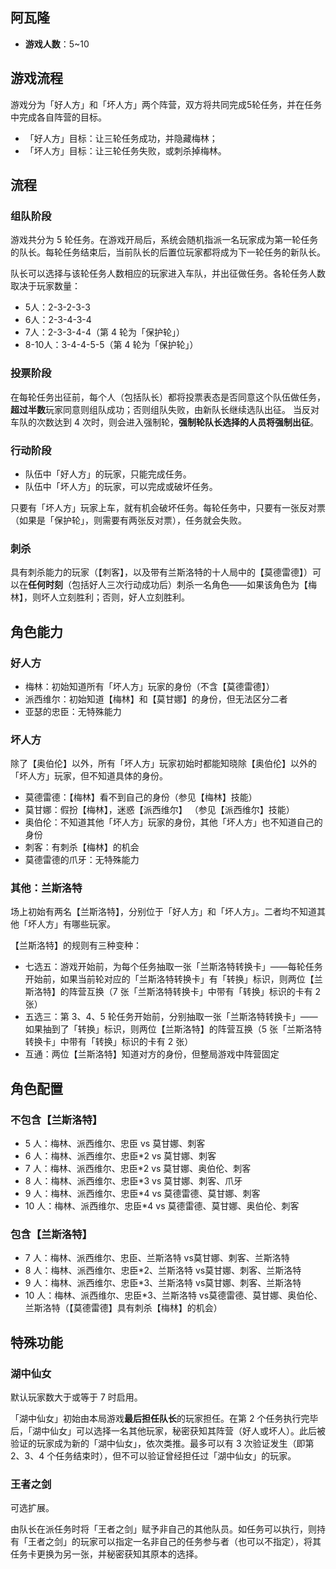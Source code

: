 ## 阿瓦隆

- **游戏人数**：5~10

## 游戏流程

游戏分为「好人方」和「坏人方」两个阵营，双方将共同完成5轮任务，并在任务中完成各自阵营的目标。

- 「好人方」目标：让三轮任务成功，并隐藏梅林；
- 「坏人方」目标：让三轮任务失败，或刺杀掉梅林。

## 流程

### 组队阶段

游戏共分为 5 轮任务。在游戏开局后，系统会随机指派一名玩家成为第一轮任务的队长。每轮任务结束后，当前队长的后置位玩家都将成为下一轮任务的新队长。

队长可以选择与该轮任务人数相应的玩家进入车队，并出征做任务。各轮任务人数取决于玩家数量：
- 5人：2-3-2-3-3
- 6人：2-3-4-3-4
- 7人：2-3-3-4-4（第 4 轮为「保护轮」）
- 8-10人：3-4-4-5-5（第 4 轮为「保护轮」）

### 投票阶段

在每轮任务出征前，每个人（包括队长）都将投票表态是否同意这个队伍做任务，**超过半数**玩家同意则组队成功；否则组队失败，由新队长继续选队出征。
当反对车队的次数达到 4 次时，则会进入强制轮，**强制轮队长选择的人员将强制出征**。

### 行动阶段

- 队伍中「好人方」的玩家，只能完成任务。
- 队伍中「坏人方」的玩家，可以完成或破坏任务。

只要有「坏人方」玩家上车，就有机会破坏任务。每轮任务中，只要有一张反对票（如果是「保护轮」，则需要有两张反对票），任务就会失败。

### 刺杀

具有刺杀能力的玩家（【刺客】，以及带有兰斯洛特的十人局中的【莫德雷德】）可以在**任何时刻**（包括好人三次行动成功后）刺杀一名角色——如果该角色为【梅林】，则坏人立刻胜利；否则，好人立刻胜利。

## 角色能力

### 好人方

- 梅林：初始知道所有「坏人方」玩家的身份（不含【莫德雷德】）
- 派西维尔：初始知道【梅林】和【莫甘娜】的身份，但无法区分二者
- 亚瑟的忠臣：无特殊能力

### 坏人方

除了【奥伯伦】以外，所有「坏人方」玩家初始时都能知晓除【奥伯伦】以外的「坏人方」玩家，但不知道具体的身份。

- 莫德雷德：【梅林】看不到自己的身份（参见【梅林】技能）
- 莫甘娜：假扮【梅林】，迷惑【派西维尔】 （参见【派西维尔】技能）
- 奥伯伦：不知道其他「坏人方」玩家的身份，其他「坏人方」也不知道自己的身份
- 刺客：有刺杀【梅林】的机会
- 莫德雷德的爪牙：无特殊能力

### 其他：兰斯洛特

场上初始有两名【兰斯洛特】，分别位于「好人方」和「坏人方」。二者均不知道其他「坏人方」有哪些玩家。

【兰斯洛特】的规则有三种变种：
- 七选五：游戏开始前，为每个任务抽取一张「兰斯洛特转换卡」——每轮任务开始前，如果当前轮对应的「兰斯洛特转换卡」有「转换」标识，则两位【兰斯洛特】的阵营互换（7 张「兰斯洛特转换卡」中带有「转换」标识的卡有 2 张）
- 五选三：第 3、4、5 轮任务开始前，分别抽取一张「兰斯洛特转换卡」——如果抽到了「转换」标识，则两位【兰斯洛特】的阵营互换（5 张「兰斯洛特转换卡」中带有「转换」标识的卡有 2 张）
- 互通：两位【兰斯洛特】知道对方的身份，但整局游戏中阵营固定

## 角色配置

### 不包含【兰斯洛特】

- 5 人：梅林、派西维尔、忠臣 vs 莫甘娜、刺客
- 6 人：梅林、派西维尔、忠臣\*2 vs 莫甘娜、刺客
- 7 人：梅林、派西维尔、忠臣\*2 vs 莫甘娜、奥伯伦、刺客
- 8 人：梅林、派西维尔、忠臣\*3 vs 莫甘娜、刺客、爪牙
- 9 人：梅林、派西维尔、忠臣\*4 vs 莫德雷德、莫甘娜、刺客
- 10 人：梅林、派西维尔、忠臣\*4 vs 莫德雷德、莫甘娜、奥伯伦、刺客

### 包含【兰斯洛特】

- 7 人：梅林、派西维尔、忠臣、兰斯洛特 vs莫甘娜、刺客、兰斯洛特
- 8 人：梅林、派西维尔、忠臣\*2、兰斯洛特 vs莫甘娜、刺客、兰斯洛特
- 9 人：梅林、派西维尔、忠臣\*3、兰斯洛特 vs莫甘娜、刺客、兰斯洛特
- 10 人：梅林、派西维尔、忠臣\*3、兰斯洛特 vs莫德雷德、莫甘娜、奥伯伦、兰斯洛特（【莫德雷德】具有刺杀【梅林】的机会）

## 特殊功能

### 湖中仙女

默认玩家数大于或等于 7 时启用。

「湖中仙女」初始由本局游戏**最后担任队长**的玩家担任。在第 2 个任务执行完毕后，「湖中仙女」可以选择一名其他玩家，秘密获知其阵营（好人或坏人）。此后被验证的玩家成为新的「湖中仙女」，依次类推。最多可以有 3 次验证发生（即第 2、3、4 个任务结束时），但不可以验证曾经担任过「湖中仙女」的玩家。

###  王者之剑

可选扩展。

由队长在派任务时将「王者之剑」赋予非自己的其他队员。如任务可以执行，则持有「王者之剑」的玩家可以指定一名非自己的任务参与者（也可以不指定），将其任务卡更换为另一张，并秘密获知其原本的选择。

